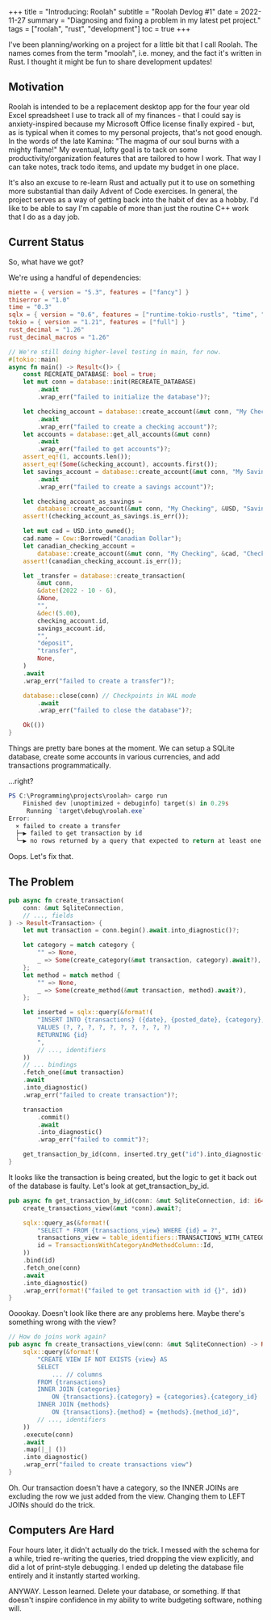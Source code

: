 +++
title = "Introducing: Roolah"
subtitle = "Roolah Devlog #1"
date = 2022-11-27
summary = "Diagnosing and fixing a problem in my latest pet project."
tags = ["roolah", "rust", "development"]
toc = true
+++

I've been planning/working on a project for a little bit that I call Roolah. The names comes from the term "moolah", i.e. money, and the fact it's written in Rust. I thought it might be fun to share development updates!

## Motivation

Roolah is intended to be a replacement desktop app for the four year old Excel spreadsheet I use to track all of my finances - that I could say is anxiety-inspired because my Microsoft Office license finally expired - but, as is typical when it comes to my personal projects, that's not good enough. In the words of the late Kamina: "The magma of our soul burns with a mighty flame!" My eventual, lofty goal is to tack on some productivity/organization features that are tailored to how I work. That way I can take notes, track todo items, and update my budget in one place.

It's also an excuse to re-learn Rust and actually put it to use on something more substantial than daily Advent of Code exercises. In general, the project serves as a way of getting back into the habit of dev as a hobby. I'd like to be able to say I'm capable of more than just the routine C++ work that I do as a day job.

## Current Status

So, what have we got?

We're using a handful of dependencies:

```toml
miette = { version = "5.3", features = ["fancy"] }
thiserror = "1.0"
time = "0.3"
sqlx = { version = "0.6", features = ["runtime-tokio-rustls", "time", "sqlite", "offline", "decimal"] }
tokio = { version = "1.21", features = ["full"] }
rust_decimal = "1.26"
rust_decimal_macros = "1.26"
```

```rust
// We're still doing higher-level testing in main, for now.
#[tokio::main]
async fn main() -> Result<()> {
    const RECREATE_DATABASE: bool = true;
    let mut conn = database::init(RECREATE_DATABASE)
        .await
        .wrap_err("failed to initialize the database")?;

    let checking_account = database::create_account(&mut conn, "My Checking", &USD, "Checking")
        .await
        .wrap_err("failed to create a checking account")?;
    let accounts = database::get_all_accounts(&mut conn)
        .await
        .wrap_err("failed to get accounts")?;
    assert_eq!(1, accounts.len());
    assert_eq!(Some(&checking_account), accounts.first());
    let savings_account = database::create_account(&mut conn, "My Savings", &USD, "Savings")
        .await
        .wrap_err("failed to create a savings account")?;

    let checking_account_as_savings =
        database::create_account(&mut conn, "My Checking", &USD, "Savings").await;
    assert!(checking_account_as_savings.is_err());

    let mut cad = USD.into_owned();
    cad.name = Cow::Borrowed("Canadian Dollar");
    let canadian_checking_account =
        database::create_account(&mut conn, "My Checking", &cad, "Checking").await;
    assert!(canadian_checking_account.is_err());

    let _transfer = database::create_transaction(
        &mut conn,
        &date!(2022 - 10 - 6),
        &None,
        "",
        &dec!(5.00),
        checking_account.id,
        savings_account.id,
        "",
        "deposit",
        "transfer",
        None,
    )
    .await
    .wrap_err("failed to create a transfer")?;

    database::close(conn) // Checkpoints in WAL mode
        .await
        .wrap_err("failed to close the database")?;

    Ok(())
}
```

Things are pretty bare bones at the moment. We can setup a SQLite database, create some accounts in various currencies, and add transactions programmatically.

...right?

```powershell
PS C:\Programming\projects\roolah> cargo run
    Finished dev [unoptimized + debuginfo] target(s) in 0.29s
     Running `target\debug\roolah.exe`
Error: 
  × failed to create a transfer
  ├─▶ failed to get transaction by id
  ╰─▶ no rows returned by a query that expected to return at least one row      
```

Oops. Let's fix that.

## The Problem

```rust
pub async fn create_transaction(
    conn: &mut SqliteConnection,
    // ..., fields
) -> Result<Transaction> {
    let mut transaction = conn.begin().await.into_diagnostic()?;

    let category = match category {
        "" => None,
        _ => Some(create_category(&mut transaction, category).await?),
    };
    let method = match method {
        "" => None,
        _ => Some(create_method(&mut transaction, method).await?),
    };

    let inserted = sqlx::query(&format!(
        "INSERT INTO {transactions} ({date}, {posted_date}, {category}, {amount}, {debit_account}, {credit_account}, {authority}, {description}, {method}, {check_number})
        VALUES (?, ?, ?, ?, ?, ?, ?, ?, ?, ?)
        RETURNING {id}
        ",
        // ..., identifiers
    ))
    // ... bindings
    .fetch_one(&mut transaction)
    .await
    .into_diagnostic()
    .wrap_err("failed to create transaction")?;

    transaction
        .commit()
        .await
        .into_diagnostic()
        .wrap_err("failed to commit")?;

    get_transaction_by_id(conn, inserted.try_get("id").into_diagnostic()?).await
}
```

It looks like the transaction is being created, but the logic to get it back out of the database is faulty.
Let's look at get_transaction_by_id.

```rust
pub async fn get_transaction_by_id(conn: &mut SqliteConnection, id: i64) -> Result<Transaction> {
    create_transactions_view(&mut *conn).await?;

    sqlx::query_as(&format!(
        "SELECT * FROM {transactions_view} WHERE {id} = ?",
        transactions_view = table_identifiers::TRANSACTIONS_WITH_CATEGORY_AND_METHOD,
        id = TransactionsWithCategoryAndMethodColumn::Id,
    ))
    .bind(id)
    .fetch_one(conn)
    .await
    .into_diagnostic()
    .wrap_err(format!("failed to get transaction with id {}", id))
}
```

Ooookay. Doesn't look like there are any problems here.
Maybe there's something wrong with the view?

```rust
// How do joins work again?
pub async fn create_transactions_view(conn: &mut SqliteConnection) -> Result<()> {
    sqlx::query(&format!(
        "CREATE VIEW IF NOT EXISTS {view} AS
        SELECT
            ... // columns
        FROM {transactions}
        INNER JOIN {categories}
            ON {transactions}.{category} = {categories}.{category_id}
        INNER JOIN {methods}
            ON {transactions}.{method} = {methods}.{method_id}",
        // ..., identifiers
    ))
    .execute(conn)
    .await
    .map(|_| ())
    .into_diagnostic()
    .wrap_err("failed to create transactions view")
}
```

Oh. Our transaction doesn't have a category, so the INNER JOINs are excluding the row we just added from the view.
Changing them to LEFT JOINs should do the trick.

## Computers Are Hard

Four hours later, it didn't actually do the trick.
I messed with the schema for a while, tried re-writing the queries, tried dropping the view explicitly, and did a lot of print-style debugging. I ended up deleting the database file entirely and it instantly started working.

ANYWAY. Lesson learned. Delete your database, or something. If that doesn't inspire confidence in my ability to write budgeting software, nothing will.